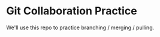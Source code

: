 <h1>Git Collaboration Practice</h1>
<p>We'll use this repo to practice branching / merging / pulling.</p>